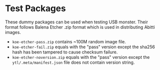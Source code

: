 # Test Packages

These dummy packages can be used when testing USB monster. Their format follows
Balena Etcher .zip format which is used in distributing Abitti images.

 * `koe-etcher-pass.zip` contains ~100M random image file.
 * `koe-etcher-fail.zip` equals with the "pass" version except the sha256 hash has been
   tampered to cause checksum failure.
 * `koe-etcher-noversion.zip` equals with the "pass" version except the
   `ytl/.meta/manifest.json` file does not contain version string.
